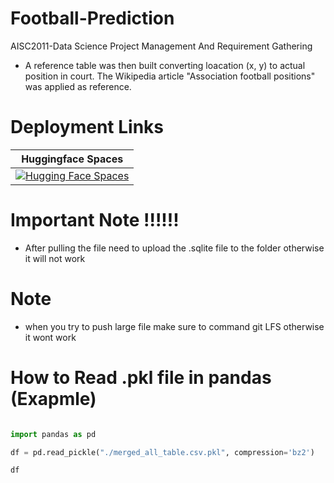 # Football-Prediction
AISC2011-Data Science Project Management And Requirement Gathering

* A reference table was then built converting loacation (x, y) to actual position in court. The Wikipedia article "Association football positions" was applied as reference.


# Deployment Links
| Huggingface Spaces |
|:-:|
| [![Hugging Face Spaces](https://img.shields.io/badge/%F0%9F%A4%97%20Hugging%20Face-Spaces-blue)](https://huggingface.co/spaces/Zeelubha/Football-Prediction)|



[comment]: ![football](https://i.pinimg.com/236x/3b/6a/5b/3b6a5ba3b4cf4cb57c149374b341b54f--u-soccer-drills-soccer-tips.jpg)

# Important Note !!!!!!

* After pulling the file need to upload the .sqlite file to the folder otherwise it will not work 


# Note

* when you try to push large file make sure to command git LFS otherwise it wont work

# How to Read .pkl file in pandas (Exapmle)

```python

import pandas as pd

df = pd.read_pickle("./merged_all_table.csv.pkl", compression='bz2')

df


```